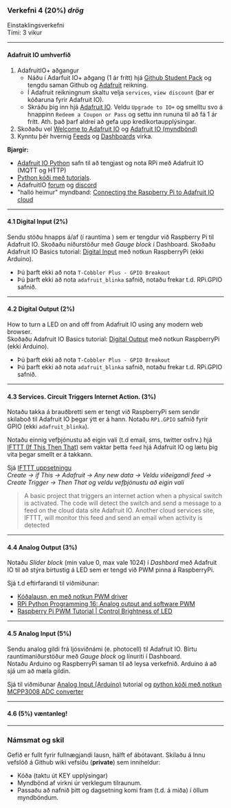 ### Verkefni 4 (20%) _drög_

Einstaklingsverkefni <br>
Tími: 3 vikur

---

#### Adafruit IO umhverfið 
1. AdafruitIO+ aðgangur
   - Náðu í Adarfuit IO+ aðgang (1 ár frítt) hjá [Github Student Pack](https://education.github.com/pack) og tengdu saman Github og [Adafruit](https://www.adafruit.com/) reikning.
   - Í Adafruit reikningnum skaltu velja `services`, `view discount` (þar er kóðaruna fyrir Adafruit IO).
   - Skráðu þig inn hjá [Adafruit IO](https://io.adafruit.com/). Veldu `Upgrade to IO+` og smelltu svo á hnappinn `Redeem a Coupon or Pass` og settu inn rununa til að fá 1 ár frítt. Ath. það þarf aldrei að gefa upp kredikortaupplýsingar.
1. Skoðaðu vel [Welcome to Adafruit IO](https://learn.adafruit.com/welcome-to-adafruit-io/overview) og [Adafruit IO (myndbönd)](https://learn.adafruit.com/all-the-internet-of-things-episode-four-adafruit-io/how-adafruit-io-works)
1. Kynntu þér hvernig [Feeds](https://learn.adafruit.com/adafruit-io-basics-feeds) og [Dashboards](https://learn.adafruit.com/adafruit-io-basics-dashboards) virka.

**Bjargir:**

- [Adafruit IO Python](https://adafruit-io-python-client.readthedocs.io/en/latest/quickstart.html) safn til að tengjast og nota RPi með Adafruit IO (MQTT og HTTP)
- [Python kóði með tutorials](https://github.com/adafruit/Adafruit_IO_Python/tree/master/examples/basics).
- AdafruitIO [forum](https://forums.adafruit.com/viewforum.php?f=56) og [discord](https://discord.com/invite/adafruit)
- "halló heimur" myndband: [Connecting the Raspberry Pi to Adafruit IO cloud](https://www.youtube.com/watch?v=IfzpoFGkmns)

---

#### 4.1 Digital Input (2%)
Sendu stöðu hnapps á/af (í rauntíma ) sem er tengdur við Raspberry Pi til Adafruit IO. Skoðaðu niðurstöður með _Gauge block_ í Dashboard.
Skoðaðu Adafruit IO Basics tutorial: [Digital Input](https://learn.adafruit.com/adafruit-io-basics-digital-input) með notkun RaspberryPi (ekki Arduino). 

- Þú þarft ekki að nota `T-Cobbler Plus - GPIO Breakout`
- Þú þarft ekki að nota `adafruit_blinka` safnið, notaðu frekar t.d. RPi.GPIO safnið.

---

#### 4.2 Digital Output (2%)
How to turn a LED on and off from Adafruit IO using any modern web browser.<br>
Skoðaðu Adafruit IO Basics tutorial: [Digital Output](https://learn.adafruit.com/adafruit-io-basics-digital-output) með notkun RaspberryPi (ekki Arduino).

- Þú þarft ekki að nota `T-Cobbler Plus - GPIO Breakout`
- Þú þarft ekki að nota `adafruit_blinka` safnið, notaðu frekar t.d. RPi.GPIO safnið.

---

#### 4.3 Services. Circuit Triggers Internet Action. (3%)
Notaðu takka á brauðbretti sem er tengt við RaspberryPi sem sendir skilaboð til Adafruit IO þegar ýtt er á hann. Notaðu `RPi.GPIO` safnið fyrir GPIO (ekki `adafruit_blinka`).

Notaðu einnig vefþjónustu að eigin vali (t.d email, sms, twitter osfrv.) hjá [IFTTT (If This Then That)](https://ifttt.com/) sem vaktar þetta `feed` hjá Adafruit IO og lætu þig vita þegar smellt er á takkann. 

Sjá [IFTTT uppsetningu](https://learn.adafruit.com/using-ifttt-with-adafruit-io/ifttt-to-adafruit-io-setup) <br>
_Create -> if This -> Adafruit -> Any new data -> Veldu viðeigandi feed -> Create Trigger -> Then That og veldu vefþjónustu að eigin vali_

> A basic project that triggers an internet action when a physical switch is activated.
> The code will detect the switch and send a message to a feed on the cloud data site Adafruit IO. Another cloud services site, IFTTT, will 
> monitor this feed and send an email when activity is detected 

---

#### 4.4 Analog Output (3%)

Notaðu _Slider block_ (min value 0, max vale 1024) í _Dashbord_ með Adafruit IO til að stýra birtustig á LED sem er tengd við PWM pinna á RaspberryPi. <br>

Sjá t.d eftirfarandi til viðmiðunar:
- [Kóðalausn, en með notkun PWM driver](https://learn.adafruit.com/adafruit-io-basics-analog-output/python-code)
- [RPi Python Programming 16: Analog output and software PWM](https://www.engineersgarage.com/raspberrypi/articles-raspberry-pi-python-software-pwm-led-fading/)
- [Raspberry Pi PWM Tutorial | Control Brightness of LED](https://electronicshobbyists.com/raspberry-pi-pwm-tutorial-control-brightness-of-led-and-servo-motor/)

---

#### 4.5 Analog Input  (5%)
Sendu analog gildi frá ljósviðnámi (e. photocell) til Adafruit IO. Birtu rauntímaniðurstöður með _Gauge block_ og línuriti í Dashboard.<br>
Notaðu Arduino og RaspberryPi saman til að leysa verkefnið. Arduino á að sjá um að mæla gildin. 

Sjá til viðmiðunar [Analog Input (Arduino)](https://learn.adafruit.com/adafruit-io-basics-analog-input) tutorial og [python kóði með notkun MCPP3008 ADC converter](https://github.com/adafruit/Adafruit_IO_Python/blob/master/examples/basics/analog_in.py) 

---

#### 4.6 (5%) væntanleg!

---

### Námsmat og skil

Gefið er fullt fyrir fullnægjandi lausn, hálft ef ábótavant.
Skilaðu á Innu vefslóð á Github wiki vefsíðu (**private**) sem inniheldur:

- Kóða (taktu út KEY upplýsingar)
- Myndbönd af virkni úr verklegum tilraunum. 
- Passaðu að nafnið þitt og dagsetning komi fram (t.d. á miða) í öllum myndböndum.

